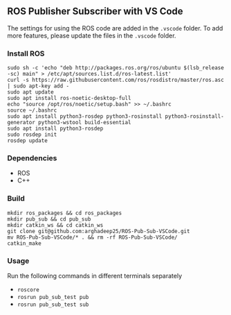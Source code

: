 ## ROS Publisher Subscriber with VS Code

The settings for using the ROS code are added in the `.vscode` folder. To add more features, please update the files in the `.vscode` folder.

### Install ROS
```
sudo sh -c 'echo "deb http://packages.ros.org/ros/ubuntu $(lsb_release -sc) main" > /etc/apt/sources.list.d/ros-latest.list'
curl -s https://raw.githubusercontent.com/ros/rosdistro/master/ros.asc | sudo apt-key add -
sudo apt update
sudo apt install ros-noetic-desktop-full
echo "source /opt/ros/noetic/setup.bash" >> ~/.bashrc
source ~/.bashrc
sudo apt install python3-rosdep python3-rosinstall python3-rosinstall-generator python3-wstool build-essential
sudo apt install python3-rosdep
sudo rosdep init
rosdep update
```

### Dependencies
- ROS
- C++

### Build
```
mkdir ros_packages && cd ros_packages
mkdir pub_sub && cd pub_sub
mkdir catkin_ws && cd catkin_ws
git clone git@github.com:arghadeep25/ROS-Pub-Sub-VSCode.git
mv ROS-Pub-Sub-VSCode/* . && rm -rf ROS-Pub-Sub-VSCode/
catkin_make
```

### Usage
Run the following commands in different terminals separately
- `roscore`
- `rosrun pub_sub_test pub`
- `rosrun pub_sub_test sub`